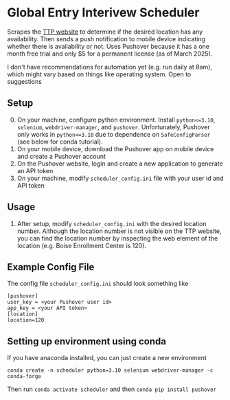 # Global Entry Interivew Scheduler

Scrapes the [TTP website](https://ttp.cbp.dhs.gov/schedulerui/schedule-interview/location?lang=en&vo=true&returnUrl=ttp-external&service=up) to determine if the desired location has any availability. Then sends a push notification to mobile device indicating whether there is availability or not. Uses Pushover because it has a one month free trial and only $5 for a permanent license (as of March 2025).

I don't have recommendations for automation yet (e.g. run daily at 8am), which might vary based on things like operating system. Open to suggestions

## Setup

0. On your machine, configure python environment. Install `python<=3.10`, `selenium`, `webdriver-manager`, and `pushover`. Unfortunately, Pushover only works in `python<=3.10` due to dependence on `SafeConfigParser` (see below for conda tutorial).
1. On your mobile device, download the Pushover app on mobile device and create a Pushover account
2. On the Pushover website, login and create a new application to generate an API token
3. On your machine, modify `scheduler_config.ini` file with your user id and API token

## Usage

1.  After setup, modify `scheduler_config.ini` with the desired location number. Although the location number is not visible on the TTP website, you can find the location number by inspecting the web element of the location (e.g. Boise Enrollment Center is 120).

## Example Config File

The config file `scheduler_config.ini` should look something like
```
[pushover]
user_key = <your Pushover user id>
app_key = <your API token>
[location]
location=120
```

## Setting up environment using conda

If you have anaconda installed, you can just create a new environment

`conda create -n scheduler python=3.10 selenium webdriver-manager -c conda-forge`

Then run `conda activate scheduler` and then `conda pip install pushover`
